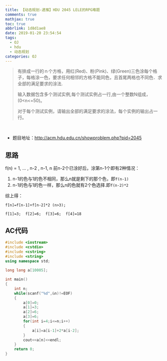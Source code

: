 ```yaml
---
title: 【动态规划-递推】HDU 2045 LELE的RPG难题
comments: true
mathjax: true
toc: true
abbrlink: 1d8d1ae8
date: 2019-01-20 23:54:54
tags:
  - OJ
  - hdu
  - 动态规划
categories: OJ
---
```


  >有排成一行的ｎ个方格，用红(Red)、粉(Pink)、绿(Green)三色涂每个格子，每格涂一色，要求任何相邻的方格不能同色，且首尾两格也不同色．求全部的满足要求的涂法.
  >
  >输入数据包含多个测试实例,每个测试实例占一行,由一个整数N组成，(0<n<=50)。
  >
  >对于每个测试实例，请输出全部的满足要求的涂法，每个实例的输出占一行。

<!-- more -->

​         

- 题目地址：http://acm.hdu.edu.cn/showproblem.php?pid=2045



## 思路

f(n) = 1, ... , n-2 , n-1, n
前n-2个已涂好后，涂第n-1个即有2种情况： 

1. n-1的色与1的色不相同，那么n就是剩下的那个色，即`f(n-1)`
2. n-1的色与1的色一样，那么n的色就有2个色选择.即`f(n-2)*2`

综上得：

`f[n]=f[n-1]+f[n-2]*2 (n>3); `

`f[1]=3;  f[2]=6;  f[3]=6;  f[4]=18`




## AC代码

```c++
#include <iostream>
#include <cstdio>
#include <cstring>
#include <string>
using namespace std;
 
long long a[10005];  

int main()  
{  
	int n;  
	while(scanf("%d",&n)!=EOF)  
	{  
		a[0]=0;  
		a[1]=3;  
		a[2]=6;  
		a[3]=6;  
		for(int i=4;i<=n;i++)  
		{  
			a[i]=a[i-1]+2*a[i-2];  
		}  
		cout<<a[n]<<endl;  
	}  
	return 0;  
}  
```

